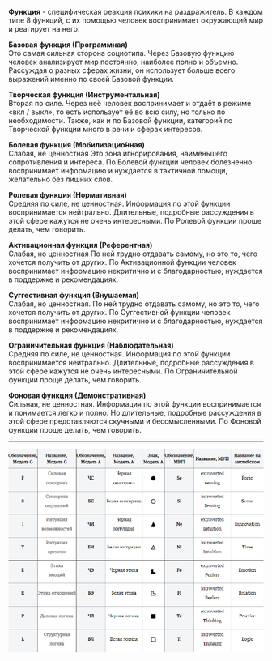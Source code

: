 **Функция** - специфическая реакция психики на раздражитель. В каждом типе 8 функций, с их помощью человек воспринимает окружающий мир и реагирует на него.

**Базовая функция (Программная)**  
Это самая сильная сторона социотипа. Через Базовую функцию человек анализирует мир постоянно, наиболее полно и объемно. Рассуждая о разных сферах жизни, он использует больше всего выражений именно по своей Базовой функции.

**Творческая функция (Инструментальная)**  
Вторая по силе. Через неё человек воспринимает и отдаёт в режиме «вкл / выкл», то есть использует её во всю силу, но только по необходимости. Также, как и по Базовой функции, категорий по Творческой функции много в речи и сферах интересов.

**Болевая функция (Мобилизацио́нная)**  
Слабая, не ценностная Это зона игнорирования, наименьшего сопротивления и интереса. По Болевой функции человек болезненно воспринимает информацию и нуждается в тактичной помощи, желательно без лишних слов.

**Ролевая функция (Нормативная)**  
Средняя по силе, не ценностная. Информация по этой функции воспринимается нейтрально. Длительные, подробные рассуждения в этой сфере кажутся не очень интересными. По Ролевой функции проще делать, чем говорить.

**Активационная функция (Референтная)**  
Слабая, но ценностная По ней трудно отдавать самому, но это то, чего хочется получить от других. По Активационной функции человек воспринимает информацию некритично и с благодарностью, нуждается в поддержке и рекомендациях.

**Суггестивная функция (Внушаемая)**  
Слабая, но ценностная. По ней трудно отдавать самому, но это то, чего хочется получить от других. По Суггестивной функции человек воспринимает информацию некритично и с благодарностью, нуждается в поддержке и рекомендациях.

**Ограничительная функция (Наблюдательная)**  
Средняя по силе, не ценностная. Информация по этой функции воспринимается нейтрально. Длительные, подробные рассуждения в этой сфере кажутся не очень интересными. По Ограничительной функции проще делать, чем говорить.

**Фоновая функция (Демонстративная)**  
Сильная, не ценностная. Информация по этой функции воспринимается и понимается легко и полно. Но длительные, подробные рассуждения в этой сфере представляются скучными и бессмысленными. По Фоновой функции проще делать, чем говорить.

---

![](_attach/NameFunction.gif)